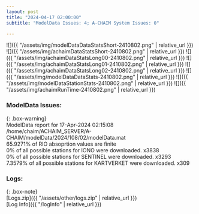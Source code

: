 ```yaml
---
layout: post
title: "2024-04-17 02:00:00"
subtitle: "ModelData Issues: 4; A-CHAIM System Issues: 0"

---
```


![]({{ "/assets/img/modelDataDataStatsShort-2410802.png" | relative_url }})
![]({{ "/assets/img/achaimDataStatsShort-2410802.png" | relative_url }})
![]({{ "/assets/img/achaimDataStatsLong00-2410802.png" | relative_url }})
![]({{ "/assets/img/achaimDataStatsLong01-2410802.png" | relative_url }})
![]({{ "/assets/img/achaimDataStatsLong02-2410802.png" | relative_url }})
![]({{ "/assets/img/modelDataDataStats-2410802.png" | relative_url }})
![]({{ "/assets/img/modelDataStationStats-2410802.png" | relative_url }})
![]({{ "/assets/img/achaimRunTime-2410802.png" | relative_url }})


### ModelData Issues:  
  
{: .box-warning}  
 ModelData report for 17-Apr-2024 02:15:08   
 /home/chaim/ACHAIM_SERVER/A-CHAIM/modelData/2024/108/02/modelData.mat   
 65.9271% of RIO absoprtion values are finite   
 0% of all possible stations for IONO were downloaded. x3838   
 0% of all possible stations for SENTINEL were downloaded. x3293   
 7.3579% of all possible stations for KARTVERKET were downloaded. x309   
  


### Logs:  
  
{: .box-note}  
[Logs.zip]({{ "/assets/other/logs.zip" | relative_url }})  
[Log Info]({{ "/logInfo" | relative_url }})  
